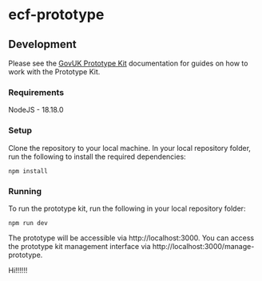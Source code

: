 # ecf-prototype

## Development

Please see the [GovUK Prototype Kit](https://prototype-kit.service.gov.uk/docs/) documentation for guides on how to work with the Prototype Kit.

### Requirements

NodeJS - 18.18.0

### Setup

Clone the repository to your local machine.
In your local repository folder, run the following to install the required dependencies:

```shell
npm install
```

### Running

To run the prototype kit, run the following in your local repository folder:

```shell
npm run dev
```

The prototype will be accessible via http://localhost:3000.
You can access the prototype kit management interface via http://localhost:3000/manage-prototype.


Hi!!!!!!
